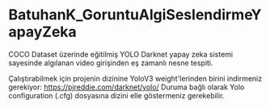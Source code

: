 # BatuhanK_GoruntuAlgiSeslendirmeYapayZeka
 COCO Dataset üzerinde eğitilmiş YOLO Darknet yapay zeka sistemi sayesinde algılanan video girişinden eş zamanlı nesne tespiti.

 Çalıştırabilmek için projenin dizinine YoloV3 weight'lerinden birini indirmeniz gerekiyor: https://pjreddie.com/darknet/yolo/
 Duruma bağlı olarak Yolo configuration (.cfg) dosyasına dizini elle göstermeniz gerekebilir.
